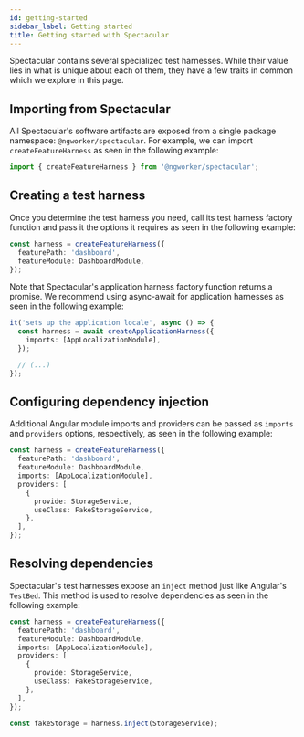 ```yaml
---
id: getting-started
sidebar_label: Getting started
title: Getting started with Spectacular
---
```


Spectacular contains several specialized test harnesses. While their value lies
in what is unique about each of them, they have a few traits in common which we
explore in this page.

## Importing from Spectacular

All Spectacular's software artifacts are exposed from a single package
namespace: `@ngworker/spectacular`. For example, we can import
`createFeatureHarness` as seen in the following example:

```ts
import { createFeatureHarness } from '@ngworker/spectacular';
```

## Creating a test harness

Once you determine the test harness you need, call its test harness factory
function and pass it the options it requires as seen in the following example:

```ts {2-3}
const harness = createFeatureHarness({
  featurePath: 'dashboard',
  featureModule: DashboardModule,
});
```

Note that Spectacular's application harness factory function returns a promise.
We recommend using async-await for application harnesses as seen in the
following example:

```ts {1-2}
it('sets up the application locale', async () => {
  const harness = await createApplicationHarness({
    imports: [AppLocalizationModule],
  });

  // (...)
});
```

## Configuring dependency injection

Additional Angular module imports and providers can be passed as `imports` and
`providers` options, respectively, as seen in the following example:

```ts {4-10}
const harness = createFeatureHarness({
  featurePath: 'dashboard',
  featureModule: DashboardModule,
  imports: [AppLocalizationModule],
  providers: [
    {
      provide: StorageService,
      useClass: FakeStorageService,
    },
  ],
});
```

## Resolving dependencies

Spectacular's test harnesses expose an `inject` method just like Angular's
`TestBed`. This method is used to resolve dependencies as seen in the following
example:

```ts {13}
const harness = createFeatureHarness({
  featurePath: 'dashboard',
  featureModule: DashboardModule,
  imports: [AppLocalizationModule],
  providers: [
    {
      provide: StorageService,
      useClass: FakeStorageService,
    },
  ],
});

const fakeStorage = harness.inject(StorageService);
```
